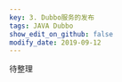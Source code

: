 ```yaml
---
key: 3. Dubbo服务的发布
tags: JAVA Dubbo
show_edit_on_github: false
modify_date: 2019-09-12
---
```


待整理

